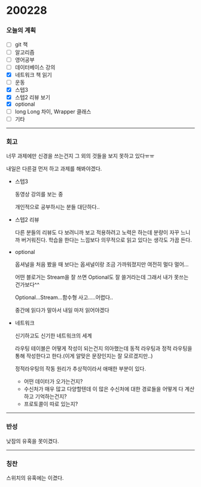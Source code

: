 # 200228

### 오늘의 계획

- [ ] git 책 
- [ ] 알고리즘
- [ ] 영어공부
- [ ] 데이터베이스 강의
- [x] 네트워크 책 읽기
- [ ] 운동
- [x] 스텝3
- [x] 스텝2 리뷰 보기
- [x] optional 
- [ ] long Long 차이, Wrapper 클래스
- [ ] 기타

---



### 회고

너무 과제에만 신경을 쓰는건지 그 외의 것들을 보지 못하고 있다ㅠㅠ

내일은 다른걸 먼저 하고 과제를 해봐야겠다.

- 스텝3

  동영상 강의를 보는 중

  개인적으로 공부하시는 분들 대단하다..

- 스텝2 리뷰

  다른 분들의 리뷰도 다 보려니까 보고 적용하려고 노력은 하는데 분량이 자꾸 느니까 버거워진다. 학습을 한다는 느낌보다 의무적으로 읽고 있다는 생각도 가끔 든다.

- optional

  옵셔널을 처음 봤을 때 보다는 옵셔널이랑 조금 가까워졌지만 여전히 멀다 멀어...

  어떤 블로거는 Stream을 잘 쓰면 Optional도 잘 쓸거라는데 그래서 내가 못쓰는 건가보다^^

  Optional...Stream...함수형 사고.....어렵다..

  중간에 읽다가 말아서 내일 마저 읽어야겠다

- 네트워크

  신기하고도 신기한 네트워크의 세계

  라우팅 테이블은 어떻게 작성이 되는건지 의아했는데 동적 라우팅과 정적 라우팅을 통해 작성한다고 한다.(이게 알맞은 문장인지는 잘 모르겠지만..)

  정적라우팅의 작동 원리가 추상적이라서 애매한 부분이 있다.

  - 어떤 데이터가 오가는건지?
  - 수신처가 매우 많고 다양할텐데 이 많은 수신처에 대한 경로들을 어떻게 다 계산하고 기억하는건지?
  - 프로토콜이 따로 있는지?



---



### 반성

낮잠의 유혹을 못이겼다.

---



### 칭찬

스위치의 유혹에는 이겼다.







